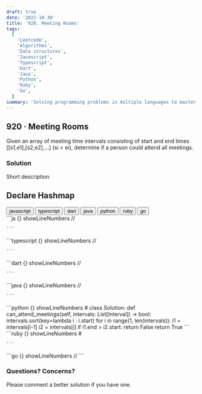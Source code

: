 ```yaml
---
draft: true
date: '2022-10-30'
title: '920. Meeting Rooms'
tags:
  [
    'Leetcode',
    'Algorithms',
    'Data structures',
    'Javascript',
    'Typescript',
    'Dart',
    'Java',
    'Python',
    'Ruby',
    'Go',
  ]
summary: 'Solving programming problems in multiple languages to master syntax, data structures, and algorithms.'
---
```


## 920 · Meeting Rooms

Given an array of meeting time intervals consisting of start and end times
[[s1,e1],[s2,e2],...] (si < ei), determine if a person could attend all meetings.

### Solution

Short description

## Declare Hashmap

<div className="tab-group">
  <div className="tab">
    <button id="js" className="tablinks">javascript</button>
    <button id="ts" className="tablinks">typescript</button>
    <button id="dart" className="tablinks">dart</button>
    <button id="java" className="tablinks">java</button>
    <button id="python" className="tablinks">python</button>
    <button id="ruby" className="tablinks">ruby</button>
    <button id="go" className="tablinks">go</button>
  </div>

  <div id="js" className="tabcontent">
    ```js {} showLineNumbers
    //

    ```

  </div>

  <div id="ts" className="tabcontent">
    ```typescript {} showLineNumbers
    //

    ```

  </div>

  <div id="dart" className="tabcontent">
    ```dart {} showLineNumbers
    //

    ```

  </div>

  <div id="java" className="tabcontent">
    ```java {} showLineNumbers
    //

    ```

  </div>

  <div id="python" className="tabcontent">
    ```python {} showLineNumbers
    #
    class Solution:
      def can_attend_meetings(self, intervals: List[Interval]) -> bool:
          intervals.sort(key=lambda i : i.start)
          for i in range(1, len(intervals)):
              i1 = intervals[i-1]
              i2 = intervals[i]
              if i1.end > i2.start:
                  return False
          return True
    ```

  </div>

  <div id="ruby" className="tabcontent">
    ```ruby {} showLineNumbers
    #

    ```

  </div>

  <div id="go" className="tabcontent">
    ```go {} showLineNumbers
    //
    ```

  </div>
</div>

### Questions? Concerns?

Please comment a better solution if you have one.
